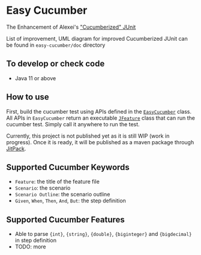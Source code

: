 # Easy Cucumber

The Enhancement of Alexei's ["Cucumberized" JUnit](https://github.com/alexeikrumshyn/cucumberized-junit)

List of improvement, UML diagram for improved Cucumberized JUnit can be found in `easy-cucumber/doc` directory

## To develop or check code

- Java 11 or above

## How to use

First, build the cucumber test using APIs defined in the [`EasyCucumber`](src\main\java\scs\comp5903\cucumber\EasyCucumber.java) class.  
All APIs in `EasyCucumber` return an executable [`JFeature`](src/main/java/scs/comp5903/cucumber/execution/JFeature.java) class that can run the cucumber test.
Simply call it anywhere to run the test.

Currently, this project is not published yet as it is still WIP (work in progress). Once it is ready, it will be published as a maven package through [JitPack](https://jitpack.io/).

## Supported Cucumber Keywords

- `Feature`: the title of the feature file
- `Scenario`: the scenario
- `Scenario Outline`: the scenario outline
- `Given`, `When`, `Then`, `And`, `But`: the step definition

## Supported Cucumber Features

- Able to parse `{int}`, `{string}`, `{double}`, `{biginteger}` and `{bigdecimal}` in step definition
- TODO: more